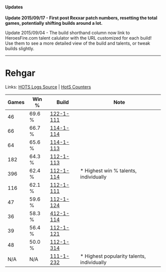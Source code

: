 #### Updates
**Update 2015/09/17 - First post Rexxar patch numbers, resetting the total games, potentially shifting builds around a lot.**

Update 2015/09/04 - The build shorthand column now link to HeroesFire.com talent calulator with the URL customized for each build!  
Use them to see a more detailed view of the build and talents, or tweak builds slightly.

***

# Rehgar

Links: [HOTS Logs Source](https://www.hotslogs.com/Sitewide/HeroDetails?Hero=Rehgar) | [HotS Counters](http://hotscounters.com/#/hero/Rehgar)

Games  | Win %  | Build     | Note
-----  | -----  | -----     | ----
46     | 69.6 % | [122-1-111](http://www.heroesfire.com/hots/talent-calculator/rehgar#gpXt) | 
66     | 66.7 % | [114-1-114](http://www.heroesfire.com/hots/talent-calculator/rehgar#gV_w) | 
64     | 65.6 % | [114-1-113](http://www.heroesfire.com/hots/talent-calculator/rehgar#gV_v) | 
182    | 64.3 % | [112-1-113](http://www.heroesfire.com/hots/talent-calculator/rehgar#gR7P) | 
396    | 62.4 % | [112-1-114](http://www.heroesfire.com/hots/talent-calculator/rehgar#gR7Q) | * Highest win % talents, individually
116    | 62.1 % | [112-1-111](http://www.heroesfire.com/hots/talent-calculator/rehgar#gR7N) | 
47     | 59.6 % | [112-1-124](http://www.heroesfire.com/hots/talent-calculator/rehgar#gR7a) | 
36     | 58.3 % | [412-1-114](http://www.heroesfire.com/hots/talent-calculator/rehgar#rtYQ) | 
39     | 56.4 % | [112-1-121](http://www.heroesfire.com/hots/talent-calculator/rehgar#gR7X) | 
48     | 50.0 % | [112-1-314](http://www.heroesfire.com/hots/talent-calculator/rehgar#gRAY) | 
N/A    | N/A    | [111-1-232](http://www.heroesfire.com/hots/talent-calculator/rehgar#gOj0) | * Highest popularity talents, individually
